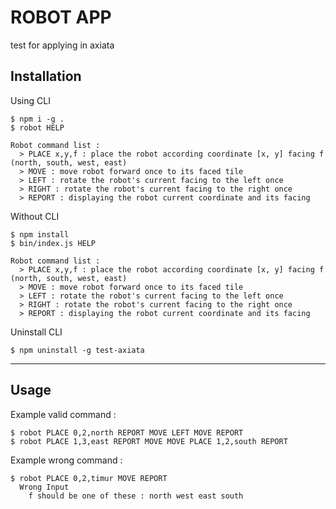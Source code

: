 # ROBOT APP

test for applying in axiata

## Installation

Using CLI 

```
$ npm i -g .
$ robot HELP

Robot command list :
  > PLACE x,y,f : place the robot according coordinate [x, y] facing f (north, south, west, east)
  > MOVE : move robot forward once to its faced tile
  > LEFT : rotate the robot's current facing to the left once
  > RIGHT : rotate the robot's current facing to the right once
  > REPORT : displaying the robot current coordinate and its facing
```
Without CLI
```
$ npm install
$ bin/index.js HELP

Robot command list :
  > PLACE x,y,f : place the robot according coordinate [x, y] facing f (north, south, west, east)
  > MOVE : move robot forward once to its faced tile
  > LEFT : rotate the robot's current facing to the left once
  > RIGHT : rotate the robot's current facing to the right once
  > REPORT : displaying the robot current coordinate and its facing

```



Uninstall CLI
```
$ npm uninstall -g test-axiata
```
---
## Usage

Example valid command :
```
$ robot PLACE 0,2,north REPORT MOVE LEFT MOVE REPORT
$ robot PLACE 1,3,east REPORT MOVE MOVE PLACE 1,2,south REPORT
```

Example wrong command :
```
$ robot PLACE 0,2,timur MOVE REPORT
  Wrong Input
    f should be one of these : north west east south
```
